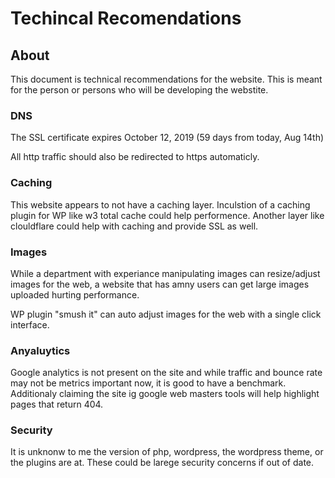 # Techincal Recomendations

## About

This document is technical recommendations for the website. This is meant for the person or persons who will be developing the webstite.

### DNS

The SSL certificate expires October 12, 2019 (59 days from today, Aug 14th)

All http traffic should also be redirected to https automaticly.

### Caching

This website appears to not have a caching layer. Inculstion of a caching plugin for WP like w3 total cache could help performence. Another layer like clouldflare could help with caching and provide SSL as well.

### Images

While a department with experiance manipulating images can resize/adjust images for the web, a website that has amny users can get large images uploaded hurting performance.

WP plugin "smush it" can auto adjust images for the web with a single click interface.

### Anyaluytics

Google analytics is not present on the site and while traffic and bounce rate may not be metrics important now, it is good to have a benchmark. Additionaly claiming the site ig google web masters tools will help highlight pages that return 404.

### Security

It is unknonw to me the version of php, wordpress, the wordpress theme, or the plugins are at. These could be larege security concerns if out of date.
